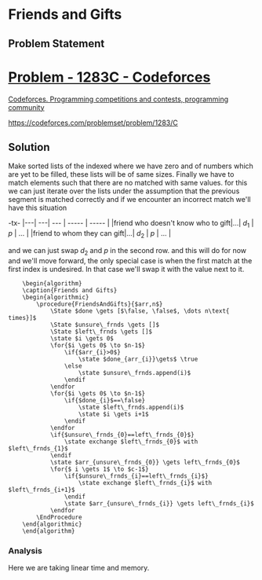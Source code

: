 # Friends and Gifts
## Problem Statement

<div class="rich-link-card-container"><a class="rich-link-card" href="https://codeforces.com/problemset/problem/1283/C" target="_blank">
	<div class="rich-link-image-container">
		<div class="rich-link-image" style="background-image: url('./codeforces.png')">
	</div>
	</div>
	<div class="rich-link-card-text">
		<h1 class="rich-link-card-title">Problem - 1283C - Codeforces</h1>
		<p class="rich-link-card-description">
		Codeforces. Programming competitions and contests, programming community
		</p>
		<p class="rich-link-href">
		https://codeforces.com/problemset/problem/1283/C
		</p>
	</div>
</a></div>

## Solution
Make sorted lists of the indexed where we have zero and of numbers which are yet to be filled, these lists will be of same sizes. Finally we have to match elements such that there are no matched with same values. for this we can just iterate over the lists under the assumption that the previous segment is matched correctly and if we encounter an incorrect match we'll have this situation

-tx-
|---| ---| --- | ----- | ----- |
|friend who doesn't know who to gift|…|    $d_{1}$ | $p$      |  …     |
|friend to whom they can gift|…|   $d_{2}$  |     $p$  |   …    |

and we can just swap $d_{2}$ and $p$ in the second row. and this will do for now and we'll move forward, the only special case is when the first match at the first index is undesired. In that case we'll swap it with the value next to it.
```pseudo
	\begin{algorithm}
	\caption{Friends and Gifts}
	\begin{algorithmic}
		\procedure{FriendsAndGifts}{$arr,n$}
			\State $done \gets [$\false, \false$, \dots n\text{ times}]$
			\State $unsure\_frnds \gets []$
			\State $left\_frnds \gets []$
			\state $i \gets 0$
			\for{$i \gets 0$ \to $n-1$}
				\if{$arr_{i}>0$}
					\state $done_{arr_{i}}\gets$ \true
				\else
					\state $unsure\_frnds.append(i)$
				\endif
			\endfor
			\for{$i \gets 0$ \to $n-1$}
				\if{$done_{i}$==\false}
					\state $left\_frnds.append(i)$
					\state $i \gets i+1$
				\endif
			\endfor
			\if{$unsure\_frnds_{0}==left\_frnds_{0}$}
				\state exchange $left\_frnds_{0}$ with $left\_frnds_{1}$
			\endif
			\state $arr_{unsure\_frnds_{0}} \gets left\_frnds_{0}$
			\for{$ i \gets 1$ \to $c-1$}
				\if{$unsure\_frnds_{i}==left\_frnds_{i}$}
					\state exchange $left\_frnds_{i}$ with $left\_frnds_{i+1}$
				\endif
				\state $arr_{unsure\_frnds_{i}} \gets left\_frnds_{i}$
			\endfor
		\EndProcedure
	\end{algorithmic}
	\end{algorithm}
```
### Analysis
Here we are taking linear time and memory.